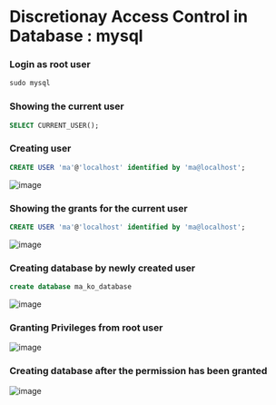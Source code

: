 # Discretionay Access Control in Database : mysql


### Login as root user
```sql
sudo mysql
```

### Showing the current user
```sql
SELECT CURRENT_USER();
```

### Creating user
```sql
CREATE USER 'ma'@'localhost' identified by 'ma@localhost';
```
![image](https://github.com/user-attachments/assets/6dc2b47a-981b-477b-9779-59cd522a40a7)

### Showing the grants for the current user

```sql
CREATE USER 'ma'@'localhost' identified by 'ma@localhost';
```
![image](https://github.com/user-attachments/assets/e7c371da-0133-42e1-911a-4ff982124ed9)

### Creating database by newly created user
```sql
create database ma_ko_database
```
![image](https://github.com/user-attachments/assets/125f01df-14f4-43a3-85ec-291f813e3b2a)


### Granting Privileges from root user
![image](https://github.com/user-attachments/assets/3b840899-2cc4-43f0-b10c-c8bc450ffe48)

### Creating database after the permission has been granted
![image](https://github.com/user-attachments/assets/b28a0ddc-19f9-4d1e-8256-2cda1ee9fb68)


